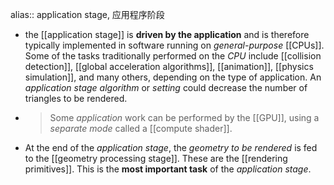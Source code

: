 alias:: application stage, 应用程序阶段

- the [[application stage]] is **driven by the application** and is therefore typically implemented in software running on *general-purpose* [[CPUs]]. 
  Some of the tasks traditionally performed on the *CPU* include [[collision detection]], [[global acceleration algorithms]], [[animation]], [[physics simulation]], and many others, depending on the type of application. 
  An *application stage algorithm* or *setting* could decrease the number of triangles to be rendered.
- > Some *application* work can be performed by the [[GPU]], using a *separate
  mode* called a [[compute shader]].
- At the end of the *application stage*, the *geometry to be rendered* is fed to the [[geometry processing stage]]. These are the [[rendering primitives]].
  This is the **most important task** of the *application stage*.